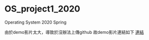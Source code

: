 # OS_project1_2020
Operating System 2020 Spring 

由於demo影片太大，導致於沒辦法上傳github
故demo影片連結如下
[連結](https://youtu.be/NBPX1t98u4o)